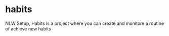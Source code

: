 # habits
 NLW Setup, Habits is a project where you can create and monitore a routine of achieve new habits
